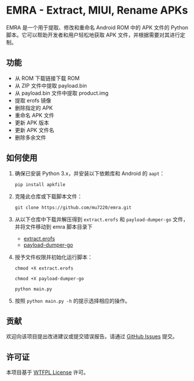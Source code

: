 # EMRA - Extract, MIUI, Rename APKs

EMRA 是一个用于提取、修改和重命名 Android ROM 中的 APK 文件的 Python 脚本。它可以帮助开发者和用户轻松地获取 APK 文件，并根据需要对其进行定制。

## 功能

- 从 ROM 下载链接下载 ROM
- 从 ZIP 文件中提取 payload.bin
- 从 payload.bin 文件中提取 product.img
- 提取 erofs 镜像
- 删除指定的 APK
- 重命名 APK 文件
- 更新 APK 版本
- 更新 APK 文件名
- 删除多余文件

## 如何使用

1. 确保已安装 Python 3.x，并安装以下依赖库和 Android 的 `aapt`：
    ```
    pip install apkfile
    ```

2. 克隆此仓库或下载脚本文件：
    ```
    git clone https://github.com/mu7220/emra.git
    ```

3. 从以下仓库中下载并解压得到 `extract.erofs` 和 `payload-dumper-go` 文件，并将文件移动到 emra 脚本目录下
   - [extract.erofs](https://github.com/sekaiacg/erofs-utils/releases)
   - [payload-dumper-go](https://github.com/ssut/payload-dumper-go/releases)

4. 授予文件权限并初始化运行脚本：
    ```
    chmod +X extract.erofs
    ```
    ```
    chmod +X payload-dumper-go
    ```
    ```
    python main.py
    ```

4. 按照 `python main.py -h` 的提示选择相应的操作。

## 贡献

欢迎向该项目提出改进建议或提交错误报告。请通过 [GitHub Issues](https://github.com/mu7220/emra/issues) 提交。

## 许可证

本项目基于 [WTFPL License](https://github.com/rpherrera/WTFPL/blob/master/LICENSE) 许可。
